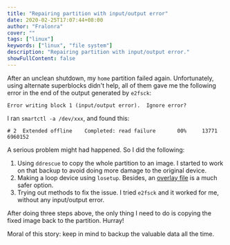 ```yaml
---
title: "Repairing partition with input/output error"
date: 2020-02-25T17:07:44+08:00
author: "Fralonra"
cover: ""
tags: ["linux"]
keywords: ["linux", "file system"]
description: "Repairing partition with input/output error."
showFullContent: false
---
```


After an unclean shutdown, my `home` partition failed again. Unfortunately, using alternate superblocks didn't help, all of them gave me the following error in the end of the output generated by `e2fsck`:
```
Error writing block 1 (input/output error).  Ignore error?
```

I ran `smartctl -a /dev/xxx`, and found this:
```
# 2  Extended offline    Completed: read failure       00%     13771         6960152
```
A serious problem might had happened. So I did the following:
1. Using `ddrescue` to copy the whole partition to an image. I started to work on that backup to avoid doing more damage to the original device.
1. Making a loop device using `losetup`. Besides, an [overlay file](https://raid.wiki.kernel.org/index.php/Recovering_a_failed_software_RAID#Making_the_harddisks_read-only_using_an_overlay_file) is a much safer option.
1. Trying out methods to fix the issue. I tried `e2fsck` and it worked for me, without any input/output error.

After doing three steps above, the only thing I need to do is copying the fixed image back to the partition. Hurray!

Moral of this story: keep in mind to backup the valuable data all the time.
